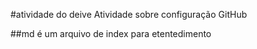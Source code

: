 #atividade do deive 
Atividade sobre configuração GitHub


##md é um arquivo de index para etentedimento 

